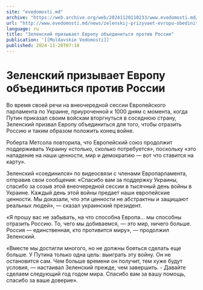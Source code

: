 ```yaml
---
site: "evedomosti.md"
archive: "https://web.archive.org/web/20241120110233/www.evedomosti.md/news/zelenskij-prizyvaet-evropu-obedinitsya-protiv-rossii"
url: "http://www.evedomosti.md/news/zelenskij-prizyvaet-evropu-obedinitsya-protiv-rossii"
language: ru
title: "Зеленский призывает Европу объединиться против России"
publication: '[[Moldavskie Vedomosti]]'
published: 2024-11-20T07:18
---
```


# Зеленский призывает Европу объединиться против России

Во время своей речи на внеочередной сессии Европейского парламента по Украине, приуроченной к 1000 дням с момента, когда Путин приказал своим войскам вторгнуться в соседнюю страну, Зеленский призвал Европу объединиться для того, чтобы отразить Россию и таким образом положить конец войне.

Роберта Метсола повторила, что Европейский союз продолжит поддерживать Украину «столько, сколько потребуется», поскольку «это нападение на наши ценности, мир и демократию — вот что ставится на карту».

Зеленский «соединился» по видеосвязи с членами Европарламента, отправив свои сообщения: «Спасибо вам за поддержку Украины, спасибо за созыв этой внеочередной сессии в тысячный день войны в Украине. Каждый день этой войны предает наши европейские ценности. Мы доказали, что эти ценности не абстрактны и защищают реальных людей», — сказал украинский президент.

«Я прошу вас не забывать, на что способна Европа… мы способны отразить Россию. То, чего мы добиваемся, — это мир, ничего больше. Россия — единственная, кто противится миру», — продолжил Зеленский.

«Вместе мы достигли многого, но не должны бояться сделать еще больше. У Путина только одна цель: выиграть эту войну. Он не остановится сам. Чем больше времени он получит, тем хуже будут условия, — настаивал Зеленский прежде, чем завершить. - Давайте сделаем следующий год годом мира. Спасибо вам за вашу помощь, спасибо за ваше доверие». 